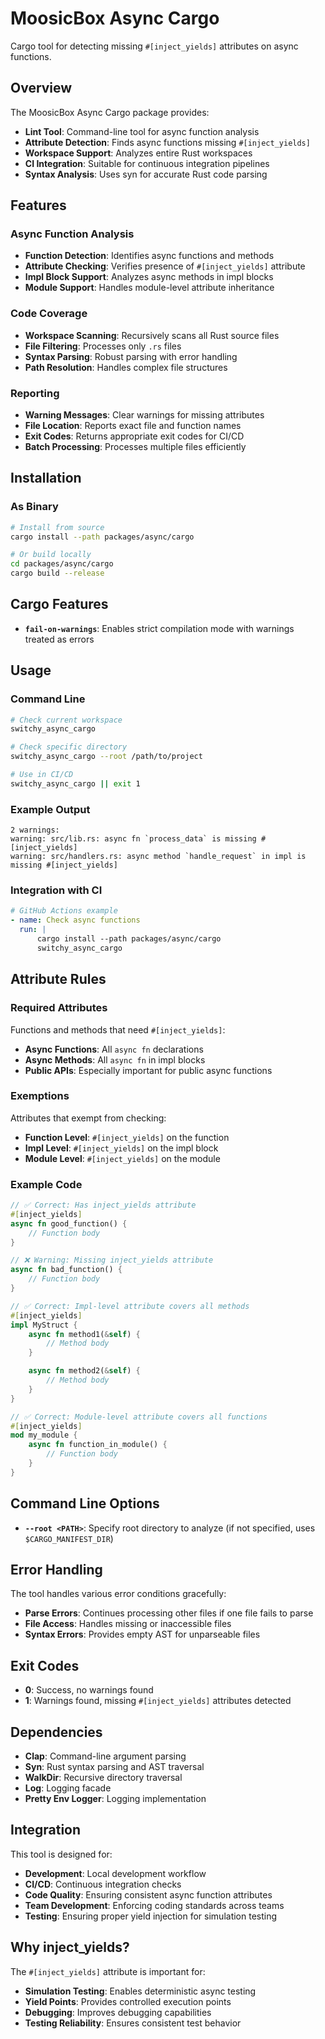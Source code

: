 # MoosicBox Async Cargo

Cargo tool for detecting missing `#[inject_yields]` attributes on async functions.

## Overview

The MoosicBox Async Cargo package provides:

- **Lint Tool**: Command-line tool for async function analysis
- **Attribute Detection**: Finds async functions missing `#[inject_yields]`
- **Workspace Support**: Analyzes entire Rust workspaces
- **CI Integration**: Suitable for continuous integration pipelines
- **Syntax Analysis**: Uses syn for accurate Rust code parsing

## Features

### Async Function Analysis

- **Function Detection**: Identifies async functions and methods
- **Attribute Checking**: Verifies presence of `#[inject_yields]` attribute
- **Impl Block Support**: Analyzes async methods in impl blocks
- **Module Support**: Handles module-level attribute inheritance

### Code Coverage

- **Workspace Scanning**: Recursively scans all Rust source files
- **File Filtering**: Processes only `.rs` files
- **Syntax Parsing**: Robust parsing with error handling
- **Path Resolution**: Handles complex file structures

### Reporting

- **Warning Messages**: Clear warnings for missing attributes
- **File Location**: Reports exact file and function names
- **Exit Codes**: Returns appropriate exit codes for CI/CD
- **Batch Processing**: Processes multiple files efficiently

## Installation

### As Binary

```bash
# Install from source
cargo install --path packages/async/cargo

# Or build locally
cd packages/async/cargo
cargo build --release
```

## Cargo Features

- **`fail-on-warnings`**: Enables strict compilation mode with warnings treated as errors

## Usage

### Command Line

```bash
# Check current workspace
switchy_async_cargo

# Check specific directory
switchy_async_cargo --root /path/to/project

# Use in CI/CD
switchy_async_cargo || exit 1
```

### Example Output

```
2 warnings:
warning: src/lib.rs: async fn `process_data` is missing #[inject_yields]
warning: src/handlers.rs: async method `handle_request` in impl is missing #[inject_yields]
```

### Integration with CI

```yaml
# GitHub Actions example
- name: Check async functions
  run: |
      cargo install --path packages/async/cargo
      switchy_async_cargo
```

## Attribute Rules

### Required Attributes

Functions and methods that need `#[inject_yields]`:

- **Async Functions**: All `async fn` declarations
- **Async Methods**: All `async fn` in impl blocks
- **Public APIs**: Especially important for public async functions

### Exemptions

Attributes that exempt from checking:

- **Function Level**: `#[inject_yields]` on the function
- **Impl Level**: `#[inject_yields]` on the impl block
- **Module Level**: `#[inject_yields]` on the module

### Example Code

```rust
// ✅ Correct: Has inject_yields attribute
#[inject_yields]
async fn good_function() {
    // Function body
}

// ❌ Warning: Missing inject_yields attribute
async fn bad_function() {
    // Function body
}

// ✅ Correct: Impl-level attribute covers all methods
#[inject_yields]
impl MyStruct {
    async fn method1(&self) {
        // Method body
    }

    async fn method2(&self) {
        // Method body
    }
}

// ✅ Correct: Module-level attribute covers all functions
#[inject_yields]
mod my_module {
    async fn function_in_module() {
        // Function body
    }
}
```

## Command Line Options

- **`--root <PATH>`**: Specify root directory to analyze (if not specified, uses `$CARGO_MANIFEST_DIR`)

## Error Handling

The tool handles various error conditions gracefully:

- **Parse Errors**: Continues processing other files if one file fails to parse
- **File Access**: Handles missing or inaccessible files
- **Syntax Errors**: Provides empty AST for unparseable files

## Exit Codes

- **0**: Success, no warnings found
- **1**: Warnings found, missing `#[inject_yields]` attributes detected

## Dependencies

- **Clap**: Command-line argument parsing
- **Syn**: Rust syntax parsing and AST traversal
- **WalkDir**: Recursive directory traversal
- **Log**: Logging facade
- **Pretty Env Logger**: Logging implementation

## Integration

This tool is designed for:

- **Development**: Local development workflow
- **CI/CD**: Continuous integration checks
- **Code Quality**: Ensuring consistent async function attributes
- **Team Development**: Enforcing coding standards across teams
- **Testing**: Ensuring proper yield injection for simulation testing

## Why inject_yields?

The `#[inject_yields]` attribute is important for:

- **Simulation Testing**: Enables deterministic async testing
- **Yield Points**: Provides controlled execution points
- **Debugging**: Improves debugging capabilities
- **Testing Reliability**: Ensures consistent test behavior
